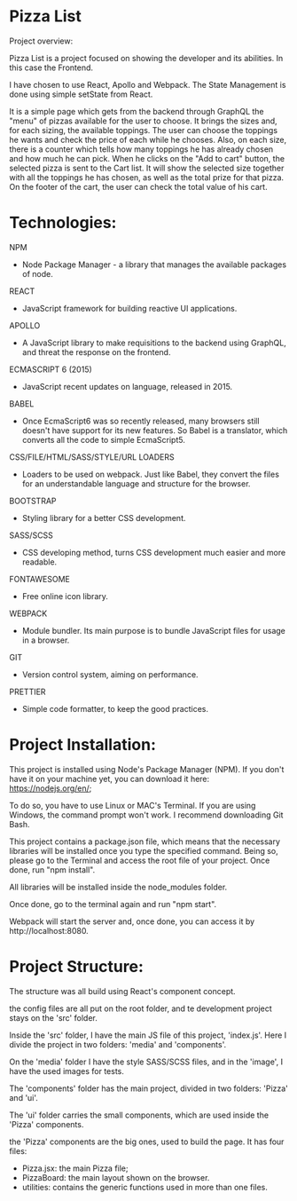 # Pizza List
Project overview:

Pizza List is a project focused on showing the developer and its abilities. In this case the Frontend.

I have chosen to use React, Apollo and Webpack. The State Management is done using simple setState from React.

It is a simple page which gets from the backend through GraphQL the "menu" of pizzas available for the user to choose. It brings the sizes and, for each sizing, the available toppings. 
The user can choose the toppings he wants and check the price of each while he chooses. Also, on each size, there is a counter which tells how many toppings he has already chosen and how much he can pick. 
When he clicks on the "Add to cart" button, the selected pizza is sent to the Cart list. It will show the selected size together with all the toppings he has chosen, as well as the total prize for that pizza. On the footer of the cart, the user can check the total value of his cart.

# Technologies:

NPM
- Node Package Manager - a library that manages the available packages of node.

REACT
- JavaScript framework for building reactive UI applications.

APOLLO
- A JavaScript library to make requisitions to the backend using GraphQL, and threat the response on the frontend.

ECMASCRIPT 6 (2015)
- JavaScript recent updates on language, released in 2015.

BABEL
- Once EcmaScript6 was so recently released, many browsers still doesn't have support for its new features. So Babel is a translator, which converts all the code to simple EcmaScript5.

CSS/FILE/HTML/SASS/STYLE/URL LOADERS
- Loaders to be used on webpack. Just like Babel, they convert the files for an understandable language and structure for the browser.

BOOTSTRAP
- Styling library for a better CSS development.

SASS/SCSS
- CSS developing method, turns CSS development much easier and more readable.

FONTAWESOME
- Free online icon library.

WEBPACK
- Module bundler. Its main purpose is to bundle JavaScript files for usage in a browser.

GIT
- Version control system, aiming on performance.

PRETTIER
- Simple code formatter, to keep the good practices.

# Project Installation:

This project is installed using Node's Package Manager (NPM). If you don't have it on your machine yet, you can download it here: https://nodejs.org/en/;

To do so, you have to use Linux or MAC's Terminal. If you are using Windows, the command prompt won't work. I recommend downloading Git Bash.

This project contains a package.json file, which means that the necessary libraries will be installed once you type the specified command. Being so, please go to the Terminal and access the root file of your project. Once done, run "npm install".

All libraries will be installed inside the node_modules folder.

Once done, go to the terminal again and run "npm start".

Webpack will start the server and, once done, you can access it by http://localhost:8080.

# Project Structure:

The structure was all build using React's component concept.

the config files are all put on the root folder, and te development project stays on the 'src' folder.

Inside the 'src' folder, I have the main JS file of this project, 'index.js'. Here I divide the project in two folders: 'media' and 'components'.

On the 'media' folder I have the style SASS/SCSS files, and in the 'image', I have the used images for tests.

The 'components' folder has the main project, divided in two folders: 'Pizza' and 'ui'.

The 'ui' folder carries the small components, which are used inside the 'Pizza' components.

the 'Pizza' components are the big ones, used to build the page. It has four files:

- Pizza.jsx: the main Pizza file;
- PizzaBoard: the main layout shown on the browser.
- utilities: contains the generic functions used in more than one files.